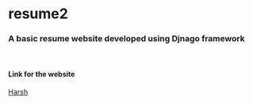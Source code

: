 # resume2


<h3>A basic resume website developed using Djnago framework</h3><br>
<h4>Link for the website</h4> <a href="https://basicresume.herokuapp.com/">Harsh</a>
